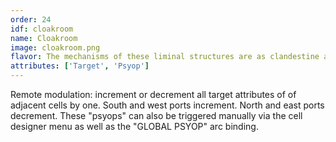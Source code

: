 ```yaml
---
order: 24
idf: cloakroom
name: Cloakroom
image: cloakroom.png
flavor: The mechanisms of these liminal structures are as clandestine as they are abstract.
attributes: ['Target', 'Psyop']
---
```

Remote modulation: increment or decrement all target attributes of of adjacent cells by one. South and west ports increment. North and east ports decrement. These "psyops" can also be triggered manually via the cell designer menu as well as the "GLOBAL PSYOP" arc binding.